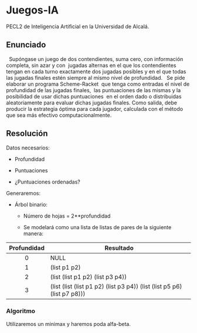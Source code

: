 # Juegos-IA

PECL2 de Inteligencia Artificial en la Universidad de Alcalá.

## Enunciado
 
Supóngase un juego de dos contendientes, suma cero, con información completa, sin azar y con  jugadas alternas en el que los contendientes tengan en cada turno exactamente dos jugadas posibles y en el que todas las jugadas finales estén siempre al mismo nivel de profundidad.
 
Se pide elaborar un programa Scheme-Racket  que tenga como entradas el nivel de profundidad de las jugadas finales,  las puntuaciones de las mismas y la posibilidad de usar dichas puntuaciones  en el orden dado o distribuidas aleatoriamente para evaluar dichas jugadas finales.
Como salida, debe producir la estrategia óptima para cada jugador, calculada con el método que sea más efectivo computacionalmente.

## Resolución

Datos necesarios:

- Profundidad

- Puntuaciones

- ¿Puntuaciones ordenadas?

Generaremos:

- Árbol binario:

    - Número de hojas =  2**profundidad

    - Se modelará como una lista de listas de pares de la siguiente manera:

Profundidad   | Resultado
:------------:|-----------
0 | NULL
1 | (list p1 p2)
2 | (list (list p1 p2) (list p3 p4))
3 | (list (list (list p1 p2) (list p3 p4)) (list (list p5 p6) (list p7 p8)))

### Algoritmo

Utilizaremos un minimax y haremos poda alfa-beta.
